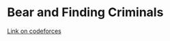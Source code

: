 # Bear and Finding Criminals

[Link on codeforces](https://codeforces.com/contest/680/problem/B)


 
